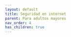 ```yaml
---
layout: default
title: Seguridad en internet
parent: Para adultos mayores
nav_order: 4
has_children: true
---
```

